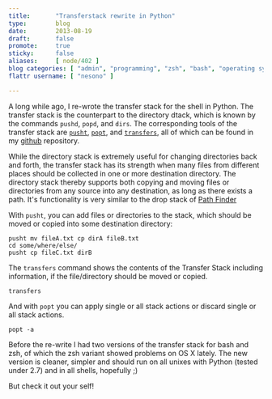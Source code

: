 ```yaml
---
title:       "Transferstack rewrite in Python"
type:        blog
date:        2013-08-19
draft:       false
promote:     true
sticky:      false
aliases:     [ node/402 ]
blog categories: [ "admin", "programming", "zsh", "bash", "operating systems", "linux", "unix" ]
flattr username: [ "nesono" ]

---
```


<!--more-->
A long while ago, I re-wrote the transfer stack for the shell in Python.
The transfer stack is the counterpart to the directory dtack, which is known by the commands `pushd`, `popd`, and `dirs`.
The corresponding tools of the transfer stack are [`pusht`][2], [`popt`][3], and [`transfers`][4], all of which can be found in my [github][1] repository.
<!--break-->
While the directory stack is extremely useful for changing directories back and forth, the transfer stack has its strength when many files from different places should be collected in one or more destination directory.
The directory stack thereby supports both copying and moving files or directories from any source into any destination, as long as there exists a path.
It's functionality is very similar to the drop stack of [Path Finder][5]

With `pusht`, you can add files or directories to the stack, which should be moved or copied into some destination directory:

<pre><code class="bash">pusht mv fileA.txt cp dirA fileB.txt
cd some/where/else/
pusht cp fileC.txt dirB</code></pre>

The `transfers` command shows the contents of the Transfer Stack including information, if the file/directory should be moved or copied.

<pre><code class="bash">transfers</code></pre>

And with `popt` you can apply single or all stack actions or discard single or all stack actions.

<pre><code class="bash">popt -a</code></pre>

Before the re-write I had two versions of the transfer stack for bash and zsh, of which the zsh variant showed problems on OS X lately.
The new version is cleaner, simpler and should run on all unixes with Python (tested under 2.7) and in all shells, hopefully ;)

But check it out your self!

[1]: https://github.com/nesono/nesono-bin "nesono-bin GitHub Repository"
[2]: https://github.com/nesono/nesono-bin/blob/master/pusht "pusht"
[3]: https://github.com/nesono/nesono-bin/blob/master/popt "popt"
[4]: https://github.com/nesono/nesono-bin/blob/master/transfers "transfers"
[5]: http://www.cocoatech.com/pathfinder/
